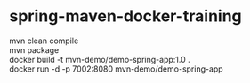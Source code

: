 # spring-maven-docker-training

mvn clean compile \
mvn package \
docker build -t mvn-demo/demo-spring-app:1.0 . \
docker run -d -p 7002:8080 mvn-demo/demo-spring-app 
